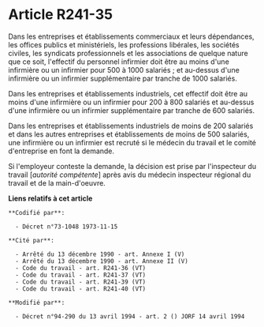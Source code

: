# Article R241-35

Dans les entreprises et établissements commerciaux et leurs dépendances, les offices publics et ministériels, les professions
libérales, les sociétés civiles, les syndicats professionnels et les associations de quelque nature que ce soit, l'effectif
du personnel infirmier doit être au moins d'une infirmière ou un infirmier pour 500 à 1000 salariés ; et au-dessus d'une
infirmière ou un infirmier supplémentaire par tranche de 1000 salariés.

Dans les entreprises et établissements industriels, cet effectif doit être au moins d'une infirmière ou un infirmier pour 200
à 800 salariés et au-dessus d'une infirmière ou un infirmier supplémentaire par tranche de 600 salariés.

Dans les entreprises et établissements industriels de moins de 200 salariés et dans les autres entreprises et établissements
de moins de 500 salariés, une infirmière ou un infirmier est recruté si le médecin du travail et le comité d'entreprise en
font la demande.

Si l'employeur conteste la demande, la décision est prise par l'inspecteur du travail [*autorité compétente*] après avis du
médecin inspecteur régional du travail et de la main-d'oeuvre.

**Liens relatifs à cet article**

	**Codifié par**:

	  - Décret n°73-1048 1973-11-15

	**Cité par**:

	  - Arrêté du 13 décembre 1990 - art. Annexe I (V)
	  - Arrêté du 13 décembre 1990 - art. Annexe II (V)
	  - Code du travail - art. R241-36 (VT)
	  - Code du travail - art. R241-37 (VT)
	  - Code du travail - art. R241-39 (VT)
	  - Code du travail - art. R241-40 (VT)

	**Modifié par**:

	  - Décret n°94-290 du 13 avril 1994 - art. 2 () JORF 14 avril 1994
